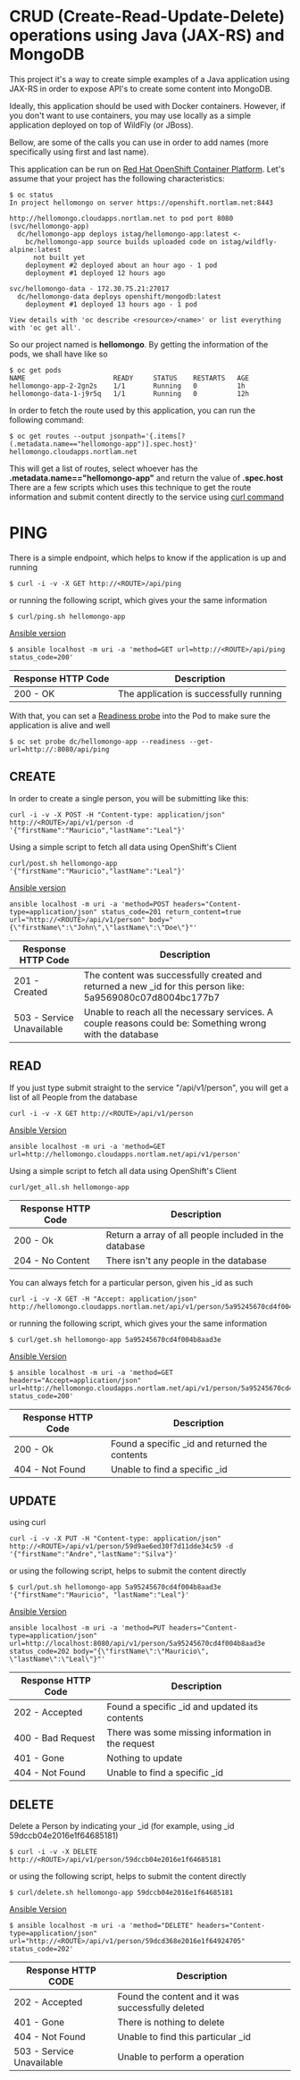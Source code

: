 

# CRUD (Create-Read-Update-Delete) operations using Java (JAX-RS) and MongoDB
This project it's a way to create simple examples of a Java application using 
JAX-RS in order to expose API's to create some content into MongoDB.

Ideally, this application should be used with Docker containers. However, if you
don't want to use containers, you may use locally as a simple application deployed
on top of WildFly (or JBoss).

Bellow, are some of the calls you can use in order to add names (more specifically
using first and last name).

This application can be run on [Red Hat OpenShift Container Platform](https://www.openshift.com).
Let's assume that your project has the following characteristics:

```
$ oc status
In project hellomongo on server https://openshift.nortlam.net:8443

http://hellomongo.cloudapps.nortlam.net to pod port 8080 (svc/hellomongo-app)
  dc/hellomongo-app deploys istag/hellomongo-app:latest <-
    bc/hellomongo-app source builds uploaded code on istag/wildfly-alpine:latest 
      not built yet
    deployment #2 deployed about an hour ago - 1 pod
    deployment #1 deployed 12 hours ago

svc/hellomongo-data - 172.30.75.21:27017
  dc/hellomongo-data deploys openshift/mongodb:latest 
    deployment #1 deployed 13 hours ago - 1 pod

View details with 'oc describe <resource>/<name>' or list everything with 'oc get all'.
```

So our project named is **hellomongo**. By getting the information of the pods, we shall have like so
```
$ oc get pods
NAME                      READY     STATUS    RESTARTS   AGE
hellomongo-app-2-2gn2s    1/1       Running   0          1h
hellomongo-data-1-j9r5q   1/1       Running   0          12h
```

In order to fetch the route used by this application, you can run the following command:
```
$ oc get routes --output jsonpath='{.items[?(.metadata.name=="hellomongo-app")].spec.host}'
hellomongo.cloudapps.nortlam.net
```
This will get a list of routes, select whoever has the **.metadata.name=="hellomongo-app"** and return the value of **.spec.host**
There are a few scripts which uses this technique to get the route information and submit content directly to the service using [curl command](http://www.mit.edu/afs.new/sipb/user/ssen/src/curl-7.11.1/docs/curl.html)

# PING
There is a simple endpoint, which helps to know if the application is up and running
```
$ curl -i -v -X GET http://<ROUTE>/api/ping
```
or running the following script, which gives your the same information
```
$ curl/ping.sh hellomongo-app
```

[Ansible version](https://www.ansible.com/)
```
$ ansible localhost -m uri -a 'method=GET url=http://<ROUTE>/api/ping status_code=200'
```
| Response HTTP Code        | Description |
| -----------------| ------------|
| 200 - OK | The application is successfully running |

With that, you can set a [Readiness probe](https://docs.openshift.com/container-platform/3.7/dev_guide/application_health.html#container-health-checks-using-probes) into the Pod to make sure the application is alive and well
```
$ oc set probe dc/hellomongo-app --readiness --get-url=http://:8080/api/ping
```

## CREATE
In order to create a single person, you will be submitting like this:

```
curl -i -v -X POST -H "Content-type: application/json" http://<ROUTE>/api/v1/person -d '{"firstName":"Mauricio","lastName":"Leal"}'
```

Using a simple script to fetch all data using OpenShift's Client
```
curl/post.sh hellomongo-app '{"firstName":"Mauricio","lastName":"Leal"}'
```

[Ansible version](https://www.ansible.com/)
```
ansible localhost -m uri -a 'method=POST headers="Content-type=application/json" status_code=201 return_content=true url="http://<ROUTE>/api/v1/person" body="{\"firstName\":\"John\",\"lastName\":\"Doe\"}"'
```

| Response HTTP Code        | Description |
| -----------------| ------------|
| 201 - Created | The content was successfully created and returned a new _id for this person like: 5a9569080c07d8004bc177b7 |
| 503 - Service Unavailable | Unable to reach all the necessary services. A couple reasons could be: Something wrong with the database |

## READ 
If you just type submit straight to the service "/api/v1/person", you will get a list of all People from the database
```
curl -i -v -X GET http://<ROUTE>/api/v1/person
```
[Ansible Version](https://www.ansible.com/)
```
ansible localhost -m uri -a 'method=GET url=http://hellomongo.cloudapps.nortlam.net/api/v1/person'
```
Using a simple script to fetch all data using OpenShift's Client
```
curl/get_all.sh hellomongo-app
```

| Response HTTP Code        | Description |
| -----------------| ------------|
| 200 - Ok         | Return a array of all people included in the database |
| 204 - No Content | There isn't any people in the database | 


You can always fetch for a particular person, given his _id as such
```
curl -i -v -X GET -H "Accept: application/json" http://hellomongo.cloudapps.nortlam.net/api/v1/person/5a95245670cd4f004b8aad3e
```
or running the following script, which gives your the same information
```
$ curl/get.sh hellomongo-app 5a95245670cd4f004b8aad3e
```
[Ansible Version](https://www.ansible.com/)
```
$ ansible localhost -m uri -a 'method=GET headers="Accept=application/json" url=http://hellomongo.cloudapps.nortlam.net/api/v1/person/5a95245670cd4f004b8aad3e status_code=200'
```


| Response HTTP Code        | Description                                    |
| -----------------| -----------------------------------------------|
| 200 - Ok         | Found a specific _id and returned the contents |
| 404 - Not Found  | Unable to find a specific _id                  | 

## UPDATE

using curl
```
curl -i -v -X PUT -H "Content-type: application/json" http://<ROUTE>/api/v1/person/59d9ae6ed30f7d11dde34c59 -d '{"firstName":"Andre","lastName":"Silva"}'
```
or using the following script, helps to submit the content directly
```
$ curl/put.sh hellomongo-app 5a95245670cd4f004b8aad3e '{"firstName":"Mauricio", "lastName":"Leal"}'
```

[Ansible Version](https://www.ansible.com/)
```
ansible localhost -m uri -a 'method=PUT headers="Content-type=application/json" url=http://localhost:8080/api/v1/person/5a95245670cd4f004b8aad3e status_code=202 body="{\"firstName\":\"Mauricio\", \"lastName\":\"Leal\"}"'
```

| Response HTTP Code        | Description                           |
| ------------------| -----------------------------------------------|
| 202 - Accepted    | Found a specific _id and updated its contents     |
| 400 - Bad Request | There was some missing information in the request | 
| 401 - Gone        | Nothing to update                                 | 
| 404 - Not Found   | Unable to find a specific _id                  | 


## DELETE
Delete a Person by indicating your _id (for example, using _id 59dccb04e2016e1f64685181)

```
$ curl -i -v -X DELETE http://<ROUTE>/api/v1/person/59dccb04e2016e1f64685181
```
or using the following script, helps to submit the content directly
```
$ curl/delete.sh hellomongo-app 59dccb04e2016e1f64685181
```

[Ansible Version](https://www.ansible.com/)
```
$ ansible localhost -m uri -a 'method="DELETE" headers="Content-type=application/json" url="http://<ROUTE>/api/v1/person/59dcd368e2016e1f64924705" status_code=202'
```

| Response HTTP CODE  | Description |
| ------------- | ------------- |
| 202 - Accepted  | Found the content and it was successfully deleted |
| 401 - Gone      | There is nothing to delete |
| 404 - Not Found | Unable to find this particular _id |
| 503 - Service Unavailable | Unable to perform a operation  |
